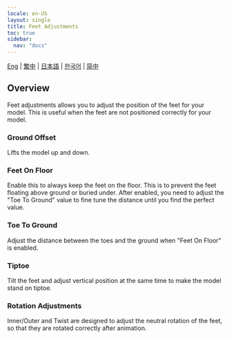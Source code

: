 ```yaml
---
locale: en-US
layout: single
title: Feet Adjustments
toc: true
sidebar:
  nav: "docs"
---
```


[Eng](/dancexr/features/feet_adjustments) | [繁中](/tw/dancexr/features/feet_adjustments) | [日本語](/jp/dancexr/features/feet_adjustments) | [한국어](/kr/dancexr/features/feet_adjustments) | [简中](/zh/dancexr/features/feet_adjustments)

## Overview
Feet adjustments allows you to adjust the position of the feet for your model. This is useful when the feet are not positioned correctly for your model.

### Ground Offset
Lifts the model up and down.

### Feet On Floor
Enable this to always keep the feet on the floor. This is to prevent the feet floating above ground or buried under. After enabled, you need to adjust the "Toe To Ground" value to fine tune the distance until you find the perfect value.

### Toe To Ground
Adjust the distance between the toes and the ground when "Feet On Floor" is enabled.

### Tiptoe
Tilt the feet and adjust vertical position at the same time to make the model stand on tiptoe.

### Rotation Adjustments
Inner/Outer and Twist are designed to adjust the neutral rotation of the feet, so that they are rotated correctly after animation.

